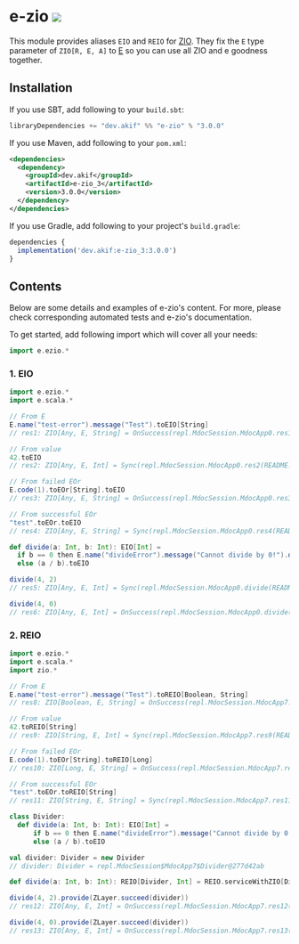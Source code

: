 [//]: # "This file is generated by [mdoc](https://scalameta.org/mdoc). Do not edit it directly as it will be overwritten. Instead edit corresponding file in docs folder."

# e-zio [![](https://img.shields.io/badge/docs-3.0.0-brightgreen.svg?style=for-the-badge&logo=scala&color=dc322f&labelColor=333333)](https://javadoc.io/doc/dev.akif/e-zio_3)

This module provides aliases `EIO` and `REIO` for [ZIO](https://zio.dev). They fix the `E` type parameter of `ZIO[R, E, A]` to [E](/e-scala/src/main/scala/e/scala/E.scala) so you can use all ZIO and e goodness together.

## Installation

If you use SBT, add following to your `build.sbt`:

```scala
libraryDependencies += "dev.akif" %% "e-zio" % "3.0.0"
```

If you use Maven, add following to your `pom.xml`:

```xml
<dependencies>
  <dependency>
    <groupId>dev.akif</groupId>
    <artifactId>e-zio_3</artifactId>
    <version>3.0.0</version>
  </dependency>
</dependencies>
```

If you use Gradle, add following to your project's `build.gradle`:

```javascript
dependencies {
  implementation('dev.akif:e-zio_3:3.0.0')
}
```

## Contents

Below are some details and examples of e-zio's content. For more, please check corresponding automated tests and e-zio's documentation.

To get started, add following import which will cover all your needs:

```scala
import e.ezio.*
```

### 1. EIO

```scala
import e.ezio.*
import e.scala.*

// From E
E.name("test-error").message("Test").toEIO[String]
// res1: ZIO[Any, E, String] = OnSuccess(repl.MdocSession.MdocApp0.res1(README.md:19),GenerateStackTrace(repl.MdocSession.MdocApp0.res1(README.md:19)),zio.ZIO$$$Lambda/0x000001fe03daccb0@92a1cbf)

// From value
42.toEIO
// res2: ZIO[Any, E, Int] = Sync(repl.MdocSession.MdocApp0.res2(README.md:24),zio.ZIOCompanionVersionSpecific$$Lambda/0x000001fe03d9f118@34db8c4d)

// From failed EOr
E.code(1).toEOr[String].toEIO
// res3: ZIO[Any, E, String] = OnSuccess(repl.MdocSession.MdocApp0.res3(README.md:29),GenerateStackTrace(repl.MdocSession.MdocApp0.res3(README.md:29)),zio.ZIO$$$Lambda/0x000001fe03daccb0@2b0003be)

// From successful EOr
"test".toEOr.toEIO
// res4: ZIO[Any, E, String] = Sync(repl.MdocSession.MdocApp0.res4(README.md:34),zio.ZIOCompanionVersionSpecific$$Lambda/0x000001fe03d9f118@49c1c56f)

def divide(a: Int, b: Int): EIO[Int] =
  if b == 0 then E.name("divideError").message("Cannot divide by 0!").data("input", a.toString).toEIO[Int]
  else (a / b).toEIO

divide(4, 2)
// res5: ZIO[Any, E, Int] = Sync(repl.MdocSession.MdocApp0.divide(README.md:40),zio.ZIOCompanionVersionSpecific$$Lambda/0x000001fe03d9f118@10d7e70c)

divide(4, 0)
// res6: ZIO[Any, E, Int] = OnSuccess(repl.MdocSession.MdocApp0.divide(README.md:39),GenerateStackTrace(repl.MdocSession.MdocApp0.divide(README.md:39)),zio.ZIO$$$Lambda/0x000001fe03daccb0@7886a8bf)
```

### 2. REIO

```scala
import e.ezio.*
import e.scala.*
import zio.*

// From E
E.name("test-error").message("Test").toREIO[Boolean, String]
// res8: ZIO[Boolean, E, String] = OnSuccess(repl.MdocSession.MdocApp7.res8(README.md:70),GenerateStackTrace(repl.MdocSession.MdocApp7.res8(README.md:70)),zio.ZIO$$$Lambda/0x000001fe03daccb0@53b049e2)

// From value
42.toREIO[String]
// res9: ZIO[String, E, Int] = Sync(repl.MdocSession.MdocApp7.res9(README.md:75),zio.ZIOCompanionVersionSpecific$$Lambda/0x000001fe03d9f118@141d1446)

// From failed EOr
E.code(1).toEOr[String].toREIO[Long]
// res10: ZIO[Long, E, String] = OnSuccess(repl.MdocSession.MdocApp7.res10(README.md:80),GenerateStackTrace(repl.MdocSession.MdocApp7.res10(README.md:80)),zio.ZIO$$$Lambda/0x000001fe03daccb0@3bdd7e4e)

// From successful EOr
"test".toEOr.toREIO[String]
// res11: ZIO[String, E, String] = Sync(repl.MdocSession.MdocApp7.res11(README.md:85),zio.ZIOCompanionVersionSpecific$$Lambda/0x000001fe03d9f118@7653eada)

class Divider:
  def divide(a: Int, b: Int): EIO[Int] =
      if b == 0 then E.name("divideError").message("Cannot divide by 0!").data("input", a.toString).toEIO[Int]
      else (a / b).toEIO

val divider: Divider = new Divider
// divider: Divider = repl.MdocSession$MdocApp7$Divider@277d42ab

def divide(a: Int, b: Int): REIO[Divider, Int] = REIO.serviceWithZIO[Divider](_.divide(a, b))

divide(4, 2).provide(ZLayer.succeed(divider))
// res12: ZIO[Any, E, Int] = OnSuccess(repl.MdocSession.MdocApp7.res12(README.md:103),OnSuccess(repl.MdocSession.MdocApp7.res12(README.md:103),Sync(repl.MdocSession.MdocApp7.res12(README.md:103),zio.ZIOCompanionVersionSpecific$$Lambda/0x000001fe03d9f118@5b3ecd26),zio.ZIO$$Lambda/0x000001fe03db9d68@bc1e701),zio.ZIO$$$Lambda/0x000001fe03dba130@622dc999)

divide(4, 0).provide(ZLayer.succeed(divider))
// res13: ZIO[Any, E, Int] = OnSuccess(repl.MdocSession.MdocApp7.res13(README.md:108),OnSuccess(repl.MdocSession.MdocApp7.res13(README.md:108),Sync(repl.MdocSession.MdocApp7.res13(README.md:108),zio.ZIOCompanionVersionSpecific$$Lambda/0x000001fe03d9f118@2f08b76d),zio.ZIO$$Lambda/0x000001fe03db9d68@2f21857),zio.ZIO$$$Lambda/0x000001fe03dba130@68f1ee7)
```
